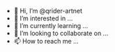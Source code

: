 - 👋 Hi, I’m @qrider-artnet
- 👀 I’m interested in ...
- 🌱 I’m currently learning ...
- 💞️ I’m looking to collaborate on ...
- 📫 How to reach me ...

<!---
qrider-artnet/qrider-artnet is a ✨ special ✨ repository because its `README.md` (this file) appears on your GitHub profile.
You can click the Preview link to take a look at your changes.
--->
